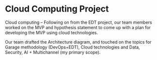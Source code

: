# Cloud Computing Project

Cloud computing – Following on from the EDT project, our team members worked on the MVP and hypothesis statement to come up with a plan for 
developing the MVP using cloud technologies.

Our team drafted the Architecture diagram, and touched on the topics for Garage methodology (DevOps+EDT), Cloud technologies and Data, 
Security, AI + Multichannel (my primary scope). 

